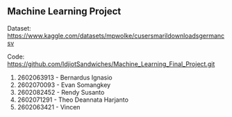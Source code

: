 ## Machine Learning Project
Dataset: https://www.kaggle.com/datasets/mpwolke/cusersmarildownloadsgermancsv

Code: https://github.com/IdjiotSandwiches/Machine_Learning_Final_Project.git
1. 2602063913 - Bernardus Ignasio
2. 2602070093 - Evan Somangkey
3. 2602082452 - Rendy Susanto
4. 2602071291 - Theo Deannata Harjanto
5. 2602063421 - Vincen	